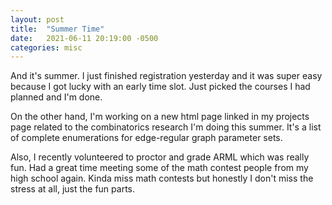```yaml
---
layout: post
title:  "Summer Time"
date:   2021-06-11 20:19:00 -0500
categories: misc
---
```


And it's summer. I just finished registration yesterday and it was super easy because I got lucky with an early time slot. Just picked the courses I had planned and I'm done. 

On the other hand, I'm working on a new html page linked in my projects page related to the combinatorics research I'm doing this summer. It's a list of complete enumerations for edge-regular graph parameter sets. 

Also, I recently volunteered to proctor and grade ARML which was really fun. Had a great time meeting some of the math contest people from my high school again. Kinda miss math contests but honestly I don't miss the stress at all, just the fun parts. 